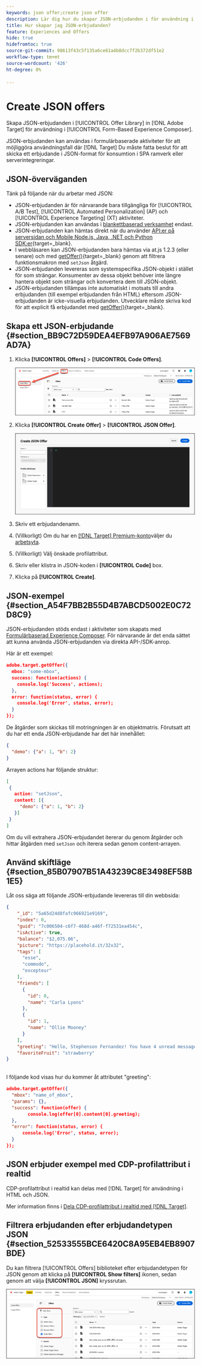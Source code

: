 ```yaml
---
keywords: json offer;create json offer
description: Lär dig hur du skapar JSON-erbjudanden i för användning i [!UICONTROL Form-Based Experience Composer].
title: Hur skapar jag JSON-erbjudanden?
feature: Experiences and Offers
hide: true
hidefromtoc: true
source-git-commit: 98613f43c5f135a6ce61a4b8dcc7f2b372df51e2
workflow-type: tm+mt
source-wordcount: '426'
ht-degree: 0%

---
```


# Create JSON offers

Skapa JSON-erbjudanden i [!UICONTROL Offer Library] in [!DNL Adobe Target] för användning i [!UICONTROL Form-Based Experience Composer].

JSON-erbjudanden kan användas i formulärbaserade aktiviteter för att möjliggöra användningsfall där [!DNL Target] Du måste fatta beslut för att skicka ett erbjudande i JSON-format för konsumtion i SPA ramverk eller serverintegreringar.

## JSON-överväganden

Tänk på följande när du arbetar med JSON:

* JSON-erbjudanden är för närvarande bara tillgängliga för [!UICONTROL A/B Test], [!UICONTROL Automated Personalization] (AP) och [!UICONTROL Experience Targeting] (XT) aktiviteter.
* JSON-erbjudanden kan användas i [blankettbaserad verksamhet](/help/main/c-experiences/form-experience-composer.md) endast.
* JSON-erbjudanden kan hämtas direkt när du använder [API:er på serversidan och Mobile Node.js, Java, .NET och Python SDK:er](https://experienceleague.adobe.com/docs/target-dev/developer/server-side/server-side-overview.html){target=_blank}.
* I webbläsaren kan JSON-erbjudanden bara hämtas via at.js 1.2.3 (eller senare) och med [getOffer()](https://experienceleague.adobe.com/docs/target-dev/developer/client-side/at-js-implementation/functions-overview/adobe-target-getoffer.html){target=_blank} genom att filtrera funktionsmakron med `setJson` åtgärd.
* JSON-erbjudanden levereras som systemspecifika JSON-objekt i stället för som strängar. Konsumenter av dessa objekt behöver inte längre hantera objekt som strängar och konvertera dem till JSON-objekt.
* JSON-erbjudanden tillämpas inte automatiskt i motsats till andra erbjudanden (till exempel erbjudanden från HTML) eftersom JSON-erbjudanden är icke-visuella erbjudanden. Utvecklare måste skriva kod för att explicit få erbjudandet med [getOffer()](https://experienceleague.adobe.com/docs/target-dev/developer/client-side/at-js-implementation/functions-overview/adobe-target-getoffer.html){target=_blank}.

## Skapa ett JSON-erbjudande {#section_BB9C72D59DEA4EFB97A906AE7569AD7A}

1. Klicka **[!UICONTROL Offers]** > **[!UICONTROL Code Offers]**.

   ![Erbjudanden > fliken Koderbjudanden](/help/main/c-experiences/c-manage-content/assets/code-offers-tab-new.png)

1. Klicka **[!UICONTROL Create Offer]** > **[!UICONTROL JSON Offer]**.

   ![offer-json image](assets/offer-json-new.png)

1. Skriv ett erbjudandenamn.
1. (Villkorligt) Om du har en [[!DNL Target] Premium-konto](/help/main/c-intro/intro.md#premium)väljer du [arbetsyta](/help/main/administrating-target/c-user-management/property-channel/property-channel.md#workspace).
1. (Villkorligt) Välj önskade profilattribut.
1. Skriv eller klistra in JSON-koden i **[!UICONTROL Code]** box.
1. Klicka på **[!UICONTROL Create]**.

## JSON-exempel {#section_A54F7BB2B55D4B7ABCD5002E0C72D8C9}

JSON-erbjudanden stöds endast i aktiviteter som skapats med [Formulärbaserad Experience Composer](/help/main/c-experiences/form-experience-composer.md). För närvarande är det enda sättet att kunna använda JSON-erbjudanden via direkta API-/SDK-anrop.

Här är ett exempel:

```json
adobe.target.getOffer({ 
  mbox: "some-mbox", 
  success: function(actions) { 
    console.log('Success', actions); 
  }, 
  error: function(status, error) { 
    console.log('Error', status, error); 
  } 
});
```

De åtgärder som skickas till motringningen är en objektmatris. Förutsatt att du har ett enda JSON-erbjudande har det här innehållet:

```json
{ 
  "demo": {"a": 1, "b": 2} 
}
```

Arrayen actions har följande struktur:

```json
[ 
 { 
   action: "setJson", 
   content: [{ 
     "demo": {"a": 1, "b": 2} 
   }] 
 }  
]
```

Om du vill extrahera JSON-erbjudandet itererar du genom åtgärder och hittar åtgärden med `setJson` och iterera sedan genom content-arrayen.

## Använd skiftläge {#section_85B07907B51A43239C8E3498EF58B1E5}

Låt oss säga att följande JSON-erbjudande levereras till din webbsida:

```json
{ 
    "_id": "5a65d24d8fafc966921e9169", 
    "index": 0, 
    "guid": "7c006504-c6f7-468d-a46f-f72531ea454c", 
    "isActive": true, 
    "balance": "$2,075.06", 
    "picture": "https://placehold.it/32x32", 
    "tags": [ 
      "esse", 
      "commodo", 
      "excepteur"
    ], 
    "friends": [ 
      { 
        "id": 0, 
        "name": "Carla Lyons" 
      }, 
      { 
        "id": 1, 
        "name": "Ollie Mooney" 
      } 
    ], 
    "greeting": "Hello, Stephenson Fernandez! You have 4 unread messages.", 
    "favoriteFruit": "strawberry" 
} 
  
```

I följande kod visas hur du kommer åt attributet &quot;greeting&quot;:

```json
adobe.target.getOffer({   
  "mbox": "name_of_mbox", 
  "params": {}, 
  "success": function(offer) {           
        console.log(offer[0].content[0].greeting); 
  },   
  "error": function(status, error) {           
      console.log('Error', status, error); 
  } 
});
```

## JSON erbjuder exempel med CDP-profilattribut i realtid

CDP-profilattribut i realtid kan delas med [!DNL Target] för användning i HTML och JSON.

Mer information finns i [Dela CDP-profilattribut i realtid med [!DNL Target]](/help/main/c-integrating-target-with-mac/integrating-with-rtcdp.md#rtcdp-profile-attributes).

## Filtrera erbjudanden efter erbjudandetypen JSON {#section_52533555BCE6420C8A95EB4EB8907BDE}

Du kan filtrera [!UICONTROL Offers] biblioteket efter erbjudandetypen för JSON genom att klicka på **[!UICONTROL Show filters]** ikonen, sedan genom att välja **[!UICONTROL JSON]** kryssrutan.

![offer-json-filter, bild](assets/offer-json-filter-new.png)